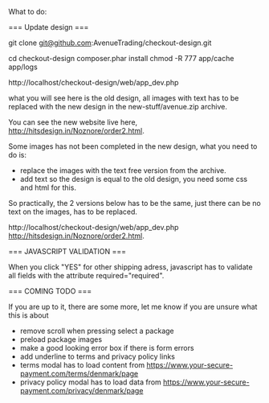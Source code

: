 What to do:

=== Update design ===

git clone git@github.com:AvenueTrading/checkout-design.git

cd checkout-design
composer.phar install
chmod -R 777 app/cache app/logs

http://localhost/checkout-design/web/app_dev.php

what you will see here is the old design, all images with text has to be replaced with the new design in the new-stuff/avenue.zip archive.

You can see the new website live here, http://hitsdesign.in/Noznore/order2.html.

Some images has not been completed in the new design, what you need to do is:

- replace the images with the text free version from the archive.
- add text so the design is equal to the old design, you need some css and html for this.

So practically, the 2 versions below has to be the same, just there can be no text on the images, has to be replaced.


http://localhost/checkout-design/web/app_dev.php
http://hitsdesign.in/Noznore/order2.html.


=== JAVASCRIPT VALIDATION ===

When you click "YES" for other shipping adress, javascript has to validate all fields with the attribute required="required".


=== COMING TODO ===

If you are up to it, there are some more, let me know if you are unsure what this is about

- remove scroll when pressing select a package
- preload package images
- make a good looking error box if there is form errors
- add underline to terms and privacy policy links
- terms modal has to load content from https://www.your-secure-payment.com/terms/denmark/page
- privacy policy modal has to load data from https://www.your-secure-payment.com/privacy/denmark/page
